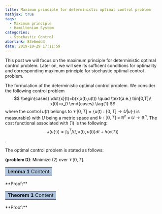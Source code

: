 ```yaml
---
title: Maximum principle for deterministic optimal control problem
mathjax: true
tags:
  - Maximum principle
  - Hamiltonian System
categories:
  - Stochastic Control
abbrlink: 83e6edd3
date: 2019-10-29 17:11:59
---
```

This post we will focus on the maximum principle for deterministic optimal control problem. Later on, we will see its sufficent conditions for optimality and corresponding maximum principle for stochastic optimal control problem.
<!--more-->

The formulation of the deterministic optimal control problem. We consider the following control problem
$$
\begin{cases}
    \dot{x}(t)=b(x,x(t),u(t)) \quad \text{a.e.} t\in[0,T]\\
    x(0)=x_0
\end{cases}
\tag{1}
$$
where the control $u(t)$ belongs to $\mathcal{V}[0,T]=\{u(t): [0,T]\rightarrow U | u(\cdot) \text{ is measurable}\}$ with $U$ being a metric space and $b:[0,T]\times\mathbb{R}^n\times U\rightarrow \mathbb{R}^n$. The cost functional associated with $(1)$ is the following:
$$J(u(\cdot))=\int_{0}^{T} f(t,x(t),u(t))dt+h(x(T)) \tag{2}$$.

The optimal control problem is stated as follows:

**(problem D)**: Minimize (2) over $\mathcal{V}[0,T]$.


<table><tr><td bgcolor=#B0C4DE><b>Lemma 1</b> Content </td></tr></table>
**Proof:**

<table><tr><td bgcolor=#B0C4DE><b>Theorem 1</b> Content </td></tr></table>
**Proof:**